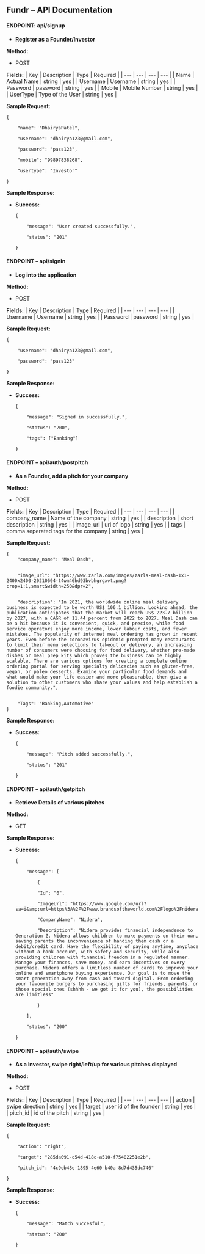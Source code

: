 ## **Fundr – API Documentation**

#### **ENDPOINT:**  api/signup

- **Register as a Founder/Investor**

**Method:** 
- POST


**Fields:**
| Key | Description | Type | Required |
| --- | --- | --- | --- |
| Name | Actual Name | string | yes |
| Username | Username | string | yes |
| Password | password | string | yes |
| Mobile | Mobile Number | string | yes |
| UserType | Type of the User | string | yes |


**Sample Request:**

    {

        "name": "DhairyaPatel",

        "username": "dhairya123@gmail.com",

        "password": "pass123",

        "mobile": "99897838268",

        "usertype": "Investor"

    }

**Sample Response:**

  - **Success:**

        {

            "message": "User created successfully.",

            "status": "201"

        }

#### **ENDPOINT –** api/signin

- **Log into the application**

**Method:** 
- POST

**Fields:**
| Key | Description | Type | Required |
| --- | --- | --- | --- |
| Username | Username | string | yes |
| Password | password | string | yes |


**Sample Request:**

    {

        "username": "dhairya123@gmail.com",

        "password": "pass123"

    }

**Sample Response:**

  - **Success:**

        {

            "message": "Signed in successfully.",

            "status": "200",

            "tags": ["Banking"]

        }

#### **ENDPOINT –** api/auth/postpitch

- **As a Founder, add a pitch for your company**

**Method:** 
- POST

**Fields:**
| Key | Description | Type | Required |
| --- | --- | --- | --- |
| company_name | Name of the company | string | yes |
| description | short description | string | yes |
| image_url | url of logo | string | yes |
| tags | comma seperated tags for the company | string | yes |


**Sample Request:**

    {
        "company_name": "Meal Dash",


        "image_url": "https://www.zarla.com/images/zarla-meal-dash-1x1-2400x2400-20210604-t4wm46hd93bvbhgrgxvt.png?crop=1:1,smart&width=250&dpr=2",


        "description": "In 2021, the worldwide online meal delivery business is expected to be worth US$ 106.1 billion. Looking ahead, the publication anticipates that the market will reach US$ 223.7 billion by 2027, with a CAGR of 11.44 percent from 2022 to 2027. Meal Dash can be a hit because it is convenient, quick, and precise, while food service operators enjoy more income, lower labour costs, and fewer mistakes. The popularity of internet meal ordering has grown in recent years. Even before the coronavirus epidemic prompted many restaurants to limit their menu selections to takeout or delivery, an increasing number of consumers were choosing for food delivery, whether pre-made dishes or meal prep kits which proves the business can be highly scalable. There are various options for creating a complete online ordering portal for serving specialty delicacies such as gluten-free, vegan, or paleo desserts. Examine your particular food demands and what would make your life easier and more pleasurable, then give a solution to other customers who share your values and help establish a foodie community.",


        "Tags": "Banking,Automotive"
    }

**Sample Response:**

  - **Success:**

        {

            "message": "Pitch added successfully.",

            "status": "201"

        }

#### **ENDPOINT –** api/auth/getpitch

- **Retrieve Details of various pitches**

**Method:** 
- GET

**Sample Response:**

  - **Success:**

        {

            "message": [

                {

                "Id": "0",

                "ImageUrl": "https://www.google.com/url?sa=i&amp;url=https%3A%2F%2Fwww.brandsoftheworld.com%2Flogo%2Fnidera&amp;psig=AOvVaw1nkVVKEnyrcGGb0LwVHUC7&amp;ust=1644094107900000&amp;source=images&amp;cd=vfe&amp;ved=0CAsQjRxqFwoTCLDCpP315vUCFQAAAAAdAAAAABAD",

                "CompanyName": "Nidera",

                "Description": "Nidera provides financial independence to Generation Z. Nidera allows children to make payments on their own, saving parents the inconvenience of handing them cash or a debit/credit card. Have the flexibility of paying anytime, anyplace without a bank account, with safety and security, while also providing children with financial freedom in a regulated manner. Manage your finances, save money, and earn incentives on every purchase. Nidera offers a limitless number of cards to improve your online and smartphone buying experience. Our goal is to move the smart generation away from cash and toward digital. From ordering your favourite burgers to purchasing gifts for friends, parents, or those special ones (shhhh - we got it for you), the possibilities are limitless"

                }

            ],

            "status": "200"

        }

#### **ENDPOINT –** api/auth/swipe

- **As a Investor, swipe right/left/up for various pitches displayed**

**Method:** 
- POST

**Fields:**
| Key | Description | Type | Required |
| --- | --- | --- | --- |
| action | swipe direction | string | yes |
| target | user id of the founder | string | yes |
| pitch_id | id of the pitch | string | yes |


**Sample Request:**

    {

        "action": "right",

        "target": "285da091-c54d-418c-a510-f75402251e2b",

        "pitch_id": "4c9eb48e-1895-4e60-b40a-8d7d435dc746"

    }

**Sample Response:**

  - **Success:**

        {

            "message": "Match Succesful",

            "status": "200"
        
        }  